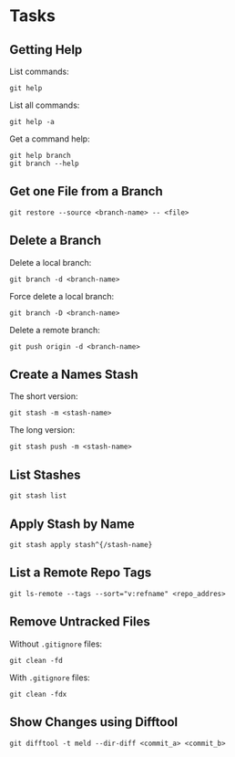# Tasks

## Getting Help

List commands:

```shell
git help
```

List all commands:

```shell
git help -a
```

Get a command help:

```shell
git help branch
git branch --help
```

## Get one File from a Branch

```shell
git restore --source <branch-name> -- <file>
```

## Delete a Branch

Delete a local branch:

```shell
git branch -d <branch-name>
```

Force delete a local branch:

```shell
git branch -D <branch-name>
```

Delete a remote branch:

```shell
git push origin -d <branch-name>
```

## Create a Names Stash

The short version:

```shell
git stash -m <stash-name>
```

The long version:

```shell
git stash push -m <stash-name>
```

## List Stashes

```shell
git stash list
```

## Apply Stash by Name

```shell
git stash apply stash^{/stash-name}
```

## List a Remote Repo Tags

```shell
git ls-remote --tags --sort="v:refname" <repo_addres>
```

## Remove Untracked Files

Without `.gitignore` files:

```shell
git clean -fd
```

With `.gitignore` files:

```shell
git clean -fdx
```

## Show Changes using Difftool

```shell
git difftool -t meld --dir-diff <commit_a> <commit_b>
```
